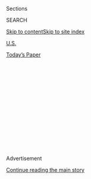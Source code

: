<div id="app">

<div>

<div>

<div>

<div class="NYTAppHideMasthead css-1q2w90k e1suatyy0">

<div class="section css-ui9rw0 e1suatyy2">

<div class="css-eph4ug er09x8g0">

<div class="css-6n7j50">

</div>

<span class="css-1dv1kvn">Sections</span>

<div class="css-10488qs">

<span class="css-1dv1kvn">SEARCH</span>

</div>

[Skip to content](#site-content)[Skip to site
index](#site-index)

</div>

<div id="masthead-section-label" class="css-1wr3we4 eaxe0e00">

[U.S.](https://www.nytimes.com/section/us)

</div>

<div class="css-10698na e1huz5gh0">

</div>

</div>

<div id="masthead-bar-one" class="section hasLinks css-15hmgas e1csuq9d3">

<div class="css-uqyvli e1csuq9d0">

</div>

<div class="css-1uqjmks e1csuq9d1">

</div>

<div class="css-9e9ivx">

[](https://myaccount.nytimes.com/auth/login?response_type=cookie&client_id=vi)

</div>

<div class="css-1bvtpon e1csuq9d2">

[Today’s
Paper](https://www.nytimes.com/section/todayspaper)

</div>

</div>

</div>

</div>

<div data-aria-hidden="false">

<div id="site-content" data-role="main">

<div>

<div class="css-1aor85t" style="opacity:0.000000001;z-index:-1;visibility:hidden">

<div class="css-1hqnpie">

<div class="css-epjblv">

<span class="css-17xtcya">[U.S.](/section/us)</span><span class="css-x15j1o">|</span><span class="css-fwqvlz">Flynn
Is Said to Have Talked to Russians About Sanctions Before Trump Took
Office</span>

</div>

<div class="css-k008qs">

<div class="css-1iwv8en">

<span class="css-18z7m18"></span>

<div>

</div>

</div>

<span class="css-1n6z4y">https://nyti.ms/2k9Vzks</span>

<div class="css-1705lsu">

<div class="css-4xjgmj">

<div class="css-4skfbu" data-role="toolbar" data-aria-label="Social Media Share buttons, Save button, and Comments Panel with current comment count" data-testid="share-tools">

  - 
  - 
  - 
  - 
    
    <div class="css-6n7j50">
    
    </div>

  - 

</div>

</div>

</div>

</div>

</div>

</div>

<div class="css-13pd83m">

</div>

<div id="top-wrapper" class="css-1sy8kpn">

<div id="top-slug" class="css-l9onyx">

Advertisement

</div>

[Continue reading the main
story](#after-top)

<div class="ad top-wrapper" style="text-align:center;height:100%;display:block;min-height:250px">

<div id="top" class="place-ad" data-position="top" data-size-key="top">

</div>

</div>

<div id="after-top">

</div>

</div>

<div id="sponsor-wrapper" class="css-1hyfx7x">

<div id="sponsor-slug" class="css-19vbshk">

Supported by

</div>

[Continue reading the main
story](#after-sponsor)

<div id="sponsor" class="ad sponsor-wrapper" style="text-align:center;height:100%;display:block">

</div>

<div id="after-sponsor">

</div>

</div>

<div class="css-1vkm6nb ehdk2mb0">

# Flynn Is Said to Have Talked to Russians About Sanctions Before Trump Took Office

</div>

<div class="css-79elbk" data-testid="photoviewer-wrapper">

<div class="css-z3e15g" data-testid="photoviewer-wrapper-hidden">

</div>

<div class="css-1a48zt4 ehw59r15" data-testid="photoviewer-children">

![<span class="css-16f3y1r e13ogyst0" data-aria-hidden="true">Michael T.
Flynn, President Trump’s national security adviser, at Trump Tower in
December.</span><span class="css-cnj6d5 e1z0qqy90" itemprop="copyrightHolder"><span class="css-1ly73wi e1tej78p0">Credit...</span><span><span>Sam
Hodgson for The New York
Times</span></span></span>](https://static01.nyt.com/images/2017/02/10/world/10FLYNN/10FLYNN-articleLarge.jpg?quality=75&auto=webp&disable=upscale)

</div>

</div>

<div class="css-xt80pu e12qa4dv0">

<div class="css-18e8msd">

<div class="css-vp77d3 epjyd6m0">

<div class="css-1baulvz">

By [<span class="css-1baulvz" itemprop="name">Matthew
Rosenberg</span>](http://www.nytimes.com/by/matthew-rosenberg) and
[<span class="css-1baulvz last-byline" itemprop="name">Matt
Apuzzo</span>](http://www.nytimes.com/by/matt-apuzzo)

</div>

</div>

  - Feb. 9,
    2017

  - 
    
    <div class="css-4xjgmj">
    
    <div class="css-d8bdto" data-role="toolbar" data-aria-label="Social Media Share buttons, Save button, and Comments Panel with current comment count" data-testid="share-tools">
    
      - 
      - 
      - 
      - 
        
        <div class="css-6n7j50">
        
        </div>
    
      - 
    
    </div>
    
    </div>

</div>

</div>

<div class="section meteredContent css-1r7ky0e" name="articleBody" itemprop="articleBody">

<div class="css-1fanzo5 StoryBodyCompanionColumn">

<div class="css-53u6y8">

WASHINGTON — Weeks before President Trump’s inauguration, his national
security adviser, Michael T. Flynn, discussed American sanctions against
Russia, as well as areas of possible cooperation, with that country’s
ambassador to the United States, according to current and former
American officials.

Throughout the discussions, the message Mr. Flynn conveyed to the
ambassador, Sergey I. Kislyak — that the Obama administration was
Moscow’s adversary and that relations with Russia would change under
Mr. Trump — was unambiguous and highly inappropriate, the officials
said.

The accounts of the conversations raise the prospect that Mr. Flynn
violated a law against private citizens’ engaging in diplomacy, and
directly contradict statements made by Trump advisers. They have said
that Mr. Flynn spoke to Mr. Kislyak a few days after Christmas merely to
arrange a phone call between President Vladimir V. Putin of Russia and
Mr. Trump after the inauguration.

But current and former American officials said that conversation — which
took place the day before the Obama administration imposed sanctions on
Russia over accusations that it used cyberattacks to help sway the
election in Mr. Trump’s favor — ranged far beyond the logistics of a
post-inauguration phone call. And they said it was only one in a series
of contacts between the two men that began before the election and also
included talk of cooperating in the fight against the Islamic State,
along with other issues.

</div>

</div>

<div class="css-1fanzo5 StoryBodyCompanionColumn">

<div class="css-53u6y8">

The officials said that Mr. Flynn had never made explicit promises of
sanctions relief, but that he had appeared to leave the impression it
would be possible.

Mr. Flynn could not immediately be reached for comment about the
conversations, details of which were first reported by The Washington
Post. Despite Mr. Flynn’s earlier denials, his spokesman told the Post
that “while he had no recollection of discussing sanctions, he couldn’t
be certain that the topic never came up.”

During the Christmas week conversation, he urged Mr. Kislyak to keep the
Russian government from retaliating over the coming sanctions — it was
an open secret in Washington that they were in the works — by telling
him that whatever the Obama administration did could be undone, said the
officials, who spoke on the condition of anonymity because they were
discussing classified material.

</div>

</div>

![<span class="css-16f3y1r e13ogyst0">Michael T. Flynn served in the
military for 33 years before becoming a singular and divisive figure in
the intelligence community during the Obama administration. Matthew
Rosenberg looks at President Trump’s former national security
adviser.</span><span class="css-cch8ym"><span class="css-1dv1kvn">Credit</span><span class="css-cnj6d5 e1z0qqy90" itemprop="copyrightHolder"><span class="css-1ly73wi e1tej78p0">Credit...</span><span>Kevin
Hagen for The New York
Times</span></span></span>](https://static01.nyt.com/images/2017/01/19/us/19nsc1/19nsc1-videoSixteenByNine3000-v3.jpg)

<div class="css-1fanzo5 StoryBodyCompanionColumn">

<div class="css-53u6y8">

Days before Mr. Trump’s inauguration, Vice President-elect Mike Pence
also denied that Mr. Flynn had discussed sanctions with Mr. Kislyak. He
said he had personally spoken to Mr. Flynn, who assured him that the
conversation was an informal chat that began with Mr. Flynn extending
Christmas wishes.

</div>

</div>

<div class="css-1fanzo5 StoryBodyCompanionColumn">

<div class="css-53u6y8">

“They did not discuss anything having to do with the United States’
decision to expel diplomats or impose censure against Russia,” Mr. Pence
said on the CBS News program “Face the Nation.”

Some officials regarded the conversation as a potential violation of the
Logan Act, which prohibits private citizens from negotiating with
foreign governments in disputes involving the American government,
according to one current and one former American official familiar with
the case.

Federal officials who have read the transcript of the call were
surprised by Mr. Flynn’s comments, since he would have known that
American eavesdroppers closely monitor such calls. They were even more
surprised that Mr. Trump’s team publicly denied that the topics of
conversation included sanctions.

The call is the latest example of how Mr. Trump’s advisers have come
under scrutiny from American counterintelligence officials. The F.B.I.
is also investigating Mr. Trump’s former campaign chairman, Paul
Manafort; Carter Page, a businessman and former foreign policy adviser
to the campaign; and Roger Stone, a longtime Republican operative.

Prosecutions in these types of cases are rare, and the law is murky,
particularly around people involved in presidential transitions. The
officials who had read the transcripts acknowledged that while the
conversation warranted investigation, it was unlikely, by itself, to
lead to charges against a sitting national security adviser.

But, at the very least, openly engaging in policy discussions with a
foreign government during a presidential transition is a remarkable
breach of protocol. The norm has been for the president-elect’s team to
respect the sitting president, and to limit discussions with foreign
governments to pleasantries. Any policy discussions, even with allies,
would ordinarily be kept as vague as possible.

“It’s largely shunned, period. But one cannot rule it out with an ally
like the U.K.,” said Derek Chollet, who was part of the Obama transition
in 2008 and then served in senior roles at the State Department, White
House and Pentagon.

“But it’s way out of bounds when the said country is an adversary, and
one that has been judged to have meddled in the election,” he added.
“It’s just hard to imagine anyone having a substantive discussion
with an adversary, particularly if it’s about trying to be reassuring.”

</div>

</div>

</div>

<div>

</div>

<div>

</div>

<div>

</div>

<div>

<div id="bottom-wrapper" class="css-1ede5it">

<div id="bottom-slug" class="css-l9onyx">

Advertisement

</div>

[Continue reading the main
story](#after-bottom)

<div id="bottom" class="ad bottom-wrapper" style="text-align:center;height:100%;display:block;min-height:90px">

</div>

<div id="after-bottom">

</div>

</div>

</div>

</div>

</div>

## Site Index

<div>

</div>

## Site Information Navigation

  - [© <span>2020</span> <span>The New York Times
    Company</span>](https://help.nytimes.com/hc/en-us/articles/115014792127-Copyright-notice)

<!-- end list -->

  - [NYTCo](https://www.nytco.com/)
  - [Contact
    Us](https://help.nytimes.com/hc/en-us/articles/115015385887-Contact-Us)
  - [Work with us](https://www.nytco.com/careers/)
  - [Advertise](https://nytmediakit.com/)
  - [T Brand Studio](http://www.tbrandstudio.com/)
  - [Your Ad
    Choices](https://www.nytimes.com/privacy/cookie-policy#how-do-i-manage-trackers)
  - [Privacy](https://www.nytimes.com/privacy)
  - [Terms of
    Service](https://help.nytimes.com/hc/en-us/articles/115014893428-Terms-of-service)
  - [Terms of
    Sale](https://help.nytimes.com/hc/en-us/articles/115014893968-Terms-of-sale)
  - [Site
    Map](https://spiderbites.nytimes.com)
  - [Help](https://help.nytimes.com/hc/en-us)
  - [Subscriptions](https://www.nytimes.com/subscription?campaignId=37WXW)

</div>

</div>

</div>

</div>
